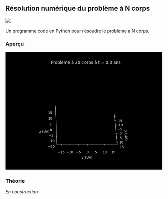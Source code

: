 ## Résolution numérique du problème à N corps

![](https://img.shields.io/badge/Language-Python-blue.png)

Un programme codé en Python pour résoudre le problème à N corps.

### Aperçu

<p float="left">
  <img src="resources//3D_N_Body_Problem.gif"  width="500" />
</p>

### Théorie

*En construction*
